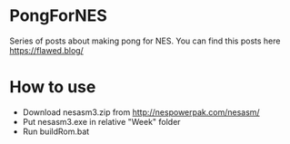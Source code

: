 # PongForNES
Series of posts about making pong for NES. You can find this posts here https://flawed.blog/

# How to use
* Download nesasm3.zip from http://nespowerpak.com/nesasm/
* Put nesasm3.exe in relative "Week" folder
* Run buildRom.bat 

